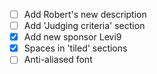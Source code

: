 - [ ] Add Robert's new description
- [ ] Add 'Judging criteria' section
- [X] Add new sponsor Levi9
- [X] Spaces in 'tiled' sections
- [ ] Anti-aliased font 
